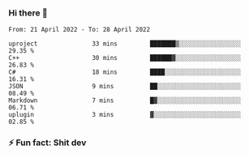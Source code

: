 ### Hi there 👋
<!--START_SECTION:waka-->

```text
From: 21 April 2022 - To: 28 April 2022

uproject               33 mins         ███████▒░░░░░░░░░░░░░░░░░   29.35 %
C++                    30 mins         ██████▓░░░░░░░░░░░░░░░░░░   26.83 %
C#                     18 mins         ████░░░░░░░░░░░░░░░░░░░░░   16.31 %
JSON                   9 mins          ██░░░░░░░░░░░░░░░░░░░░░░░   08.49 %
Markdown               7 mins          █▓░░░░░░░░░░░░░░░░░░░░░░░   06.71 %
uplugin                3 mins          ▓░░░░░░░░░░░░░░░░░░░░░░░░   02.85 %
```

<!--END_SECTION:waka-->
<!--
**TG4LAaron/TG4LAaron** is a ✨ _special_ ✨ repository because its `README.md` (this file) appears on your GitHub profile.

Here are some ideas to get you started:

- 🔭 I’m currently working on ...
- 🌱 I’m currently learning ...
- 👯 I’m looking to collaborate on ...
- 🤔 I’m looking for help with ...
- 💬 Ask me about ...
- 📫 How to reach me: ...
- 😄 Pronouns: ...
- ⚡ Fun fact: ...
-->
### ⚡ Fun fact: Shit dev
